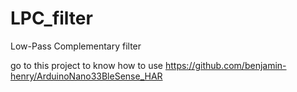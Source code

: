 # LPC_filter

Low-Pass Complementary filter

go to this project to know how to use
https://github.com/benjamin-henry/ArduinoNano33BleSense_HAR

